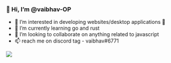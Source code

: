### 👋 Hi, I’m @vaibhav-OP
- 👀 I’m interested in developing websites/desktop applications 🤭
- 🌱 I’m currently learning go and rust
- 💞️ I’m looking to collaborate on anything related to javascript
- 📫 reach me on discord tag - vaibhav#6771

<p>
  <a href="https://discord.com/users/414622975598395398">
    <img src="https://lanyard-profile-readme.vercel.app/api/414622975598395398?animated=true&hideDiscrim=true&idleMessage=Learning%20new%20technology"/>
  </a>
</p>
